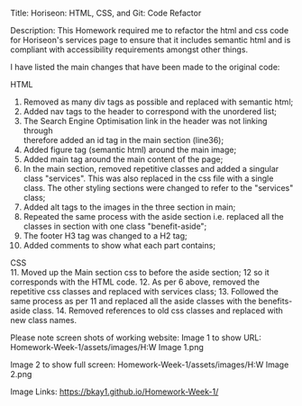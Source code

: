 Title: Horiseon: HTML, CSS, and Git: Code Refactor

Description:
This Homework required me to refactor the html and css code for Horiseon's services page to ensure that it includes semantic html and is compliant with accessibility requirements amongst other things.

I have listed the main changes that have been made to the original code:

HTML

1. Removed as many div tags as possible and replaced with semantic html;
2. Added nav tags to the header to correspond with the unordered list;
3. The Search Engine Optimisation link in the header was not linking through  
   therefore added an id tag in the main section (line36);
4. Added figure tag (semantic html) around the main image;
5. Added main tag around the main content of the page;
6. In the main section, removed repetitive classes and added a singular class
   "services". This was also replaced in the css file with a single class. The other styling sections were changed to refer to the "services" class;
7. Added alt tags to the images in the three section in main;
8. Repeated the same process with the aside section i.e. replaced all the
   classes in section with one class "benefit-aside";
9. The footer H3 tag was changed to a H2 tag;
10. Added comments to show what each part contains;

CSS  
11. Moved up the Main section css to before the aside section; 12 so it corresponds with the HTML code. 12. As per 6 above, removed the repetitive css classes and replaced with services class; 13. Followed the same process as per 11 and replaced all the aside classes with the benefits-aside class. 14. Removed references to old css classes and replaced with new class names.

Please note screen shots of working website:
Image 1 to show URL: Homework-Week-1/assets/images/H:W Image 1.png

Image 2 to show full screen: Homework-Week-1/assets/images/H:W Image 2.png

Image
Links: https://bkay1.github.io/Homework-Week-1/
